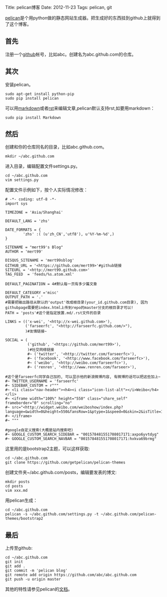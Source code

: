 Title: pelican博客
Date: 2012-11-23
Tags: pelican, git

[pelican][1]是个用python做的静态网站生成器。把生成好的东西挂到github上就得到了这个博客。

首先
-------------
注册一个[github]帐号，比如abc。创建名为abc.github.com的仓库。

其次
-------------
安装pelican。

    sudo apt-get install python-pip
    sudo pip install pelican

可以用[markdown]或者[rst]来编辑文章,pelican默认支持rst,如要用markdown：

    sudo pip install Markdown

然后
-------------
创建和你的仓库同名的目录，比如abc.github.com。

    mkdir ~/abc.github.com

进入目录，编辑配置文件settings.py。

    cd ~/abc.github.com
    vim settings.py

配置文件示例如下，按个人实际情况修改：

    # -*- coding: utf-8 -*-
    import sys

    TIMEZONE = 'Asia/Shanghai'

    DEFAULT_LANG = 'zhs'

    DATE_FORMATS = {
            'zhs' :( (u'zh_CN','utf8'), u'%Y-%m-%d',)
    }

    SITENAME = "mert99's Blog"
    AUTHOR = 'mert99'

    DISQUS_SITENAME = 'mert99sblog'
    GITHUB_URL = '<https://github.com/mert99>'#github链接
    SITEURL = '<http://mert99.github.com>'
    TAG_FEED  = 'feeds/%s.atom.xml'

    DEFAULT_PAGINATION = 4#默认每一页有多少篇文章

    DEFAULT_CATEGORY ='misc'
    OUTPUT_PATH = '.'
    #需要把输出路径从默认的'output'改成根目录(your_id.github.com目录), 因为githubpage需要把index.html上传到repo的master分支的根目录才可以!
    PATH = 'posts'#这个是指定放置.md/.rst文件的目录

    LINKS = (('x-wei', '<http://x-wei.github.com>'),
             ('farseerfc', "<http://farseerfc.github.com/>"),
             )#友情链接~

    SOCIAL = (
              ('github', '<https://github.com/mert99>'),
              )#社交网络链接
              #~ ('twitter', '<http://twitter.com/farseerfc>'),
              #~ ('facebook', '<http://www.facebook.com/farseerfc>'),
              #~ ('weibo', '<http://weibo.com/farseerfc>'),
              #~ ('renren', '<http://www.renren.com/farseer>'),

    #这个是farseerfc同学自己加的, 可以显示他的新浪微博内容, 有微博的话可以把这些加上~
    #~ TWITTER_USERNAME = 'farseerfc'
    #~ SIDEBAR_CUSTOM = r"""
    #~ <li class="nav-header"><h4><i class="icon-list-alt"></i>Weibo</h4></li>
    #~ <iframe width="100%" height="550" class="share_self"  frameborder="0" scrolling="no" 
    #~ src="<http://widget.weibo.com/weiboshow/index.php?language=&width=0&height=550&fansRow=1&ptype=1&speed=0&skin=2&isTitle=1&noborder=1&isWeibo=1&isFans=1&uid=1862842353&verifier=b193b9de&dpc=1>">
    #~ </iframe>
    #~ """

    #google自定义搜索(大概是站内搜索吧)
    #~ GOOGLE_CUSTOM_SEARCH_SIDEBAR = "001578481551708017171:axpo6yvtdyg"
    #~ GOOGLE_CUSTOM_SEARCH_NAVBAR = "001578481551708017171:hxkva69brmg"

这里用的是bootstrap2主题，可以这样获取:

    cd ~/abc.github.com
    git clone https://github.com/getpelican/pelican-themes

创建文件夹~/abc.github.com/posts，编辑要发表的博文:

    mkdir posts
    cd posts
    vim xxx.md

用pelican生成：

    cd ~/abc.github.com
    pelican -s ~/abc.github.com/settings.py -t ~/abc.github.com/pelican-themes/bootstrap2

最后
-------------
上传至github:

    cd ~/abc.github.com
    git init
    git add .
    git commit -m 'pelican blog'
    git remote add origin https://github.com/abc/abc.github.com
    git push -u origin master

其他的特性请参见pelican的[文档][1]。

  [1]: http://pelican.readthedocs.org/en/latest/
  [github]: https://github.com/
  [markdown]: http://wowubuntu.com/markdown/
  [rst]: https://beinggeekbook.readthedocs.org/en/latest/rst.html
